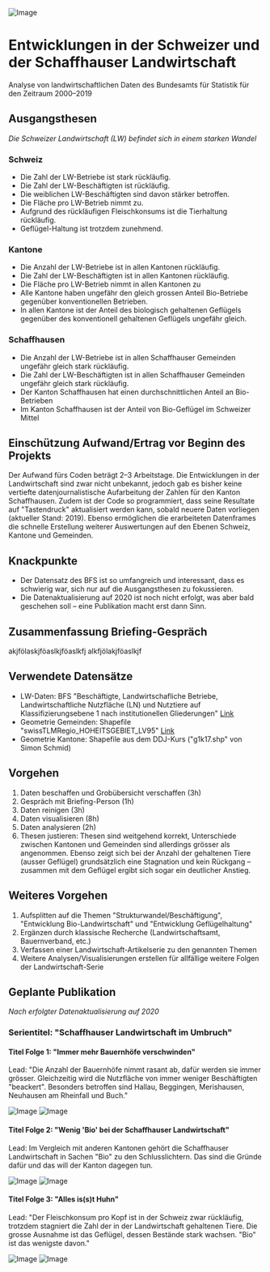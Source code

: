 ![Image](1.0.Landwirtschaft/kuh.jpeg?raw=true)
# Entwicklungen in der Schweizer und der Schaffhauser Landwirtschaft
Analyse von landwirtschaftlichen Daten des Bundesamts für Statistik für den Zeitraum 2000–2019

## Ausgangsthesen
*Die Schweizer Landwirtschaft (LW) befindet sich in einem starken Wandel*
### Schweiz
- Die Zahl der LW-Betriebe ist stark rückläufig.
- Die Zahl der LW-Beschäftigten ist rückläufig.
- Die weiblichen LW-Beschäftigten sind davon stärker betroffen.
- Die Fläche pro LW-Betrieb nimmt zu.
- Aufgrund des rückläufigen Fleischkonsums ist die Tierhaltung rückläufig.
- Geflügel-Haltung ist trotzdem zunehmend.
### Kantone
- Die Anzahl der LW-Betriebe ist in allen Kantonen rückläufig.
- Die Zahl der LW-Beschäftigten ist in allen Kantonen rückläufig.
- Die Fläche pro LW-Betrieb nimmt in allen Kantonen zu
- Alle Kantone haben ungefähr den gleich grossen Anteil Bio-Betriebe gegenüber konventionellen Betrieben.
- In allen Kantone ist der Anteil des biologisch gehaltenen Geflügels gegenüber des konventionell gehaltenen Geflügels ungefähr gleich.
### Schaffhausen
- Die Anzahl der LW-Betriebe ist in allen Schaffhauser Gemeinden ungefähr gleich stark rückläufig.
- Die Zahl der LW-Beschäftigten ist in allen Schaffhauser Gemeinden ungefähr gleich stark rückläufig.
- Der Kanton Schaffhausen hat einen durchschnittlichen Anteil an Bio-Betrieben
- Im Kanton Schaffhausen ist der Anteil von Bio-Geflügel im Schweizer Mittel

## Einschützung Aufwand/Ertrag vor Beginn des Projekts
Der Aufwand fürs Coden beträgt 2–3 Arbeitstage. Die Entwicklungen in der Landwirtschaft sind zwar nicht unbekannt, jedoch gab es bisher keine vertiefte datenjournalistische Aufarbeitung der Zahlen für den Kanton Schaffhausen. Zudem ist der Code so programmiert, dass seine Resultate auf "Tastendruck" aktualisiert werden kann, sobald neuere Daten vorliegen (aktueller Stand: 2019). Ebenso ermöglichen die erarbeiteten Datenframes die schnelle Erstellung weiterer Auswertungen auf den Ebenen Schweiz, Kantone und Gemeinden.

## Knackpunkte
- Der Datensatz des BFS ist so umfangreich und interessant, dass es schwierig war, sich nur auf die Ausgangsthesen zu fokussieren. 
- Die Datenaktualisierung auf 2020 ist noch nicht erfolgt, was aber bald geschehen soll – eine Publikation macht erst dann Sinn.

## Zusammenfassung Briefing-Gespräch
akjfölaskjföaslkjföaslkfj alkfjölakjföaslkjf

## Verwendete Datensätze
- LW-Daten: BFS "Beschäftigte, Landwirtschafliche Betriebe, Landwirtschaftliche Nutzfläche (LN) und Nutztiere auf Klassifizierungsebene 1 nach institutionellen Gliederungen" [Link](https://www.bfs.admin.ch/bfs/de/home/statistiken/kataloge-datenbanken/daten.assetdetail.12727132.html)
- Geometrie Gemeinden: Shapefile "swissTLMRegio_HOHEITSGEBIET_LV95" [Link](https://shop.swisstopo.admin.ch/de/products/landscape/boundaries3D)
- Geometrie Kantone: Shapefile aus dem DDJ-Kurs ("g1k17.shp" von Simon Schmid)

## Vorgehen
1. Daten beschaffen und Grobübersicht verschaffen (3h)
1. Gespräch mit Briefing-Person (1h)
1. Daten reinigen (3h)
1. Daten visualisieren (8h)
1. Daten analysieren (2h)
1. Thesen justieren: Thesen sind weitgehend korrekt, Unterschiede zwischen Kantonen und Gemeinden sind allerdings grösser als angenommen. Ebenso zeigt sich bei der Anzahl der gehaltenen Tiere (ausser Geflügel) grundsätzlich eine Stagnation und kein Rückgang – zusammen mit dem Geflügel ergibt sich sogar ein deutlicher Anstieg.

## Weiteres Vorgehen
1. Aufsplitten auf die Themen "Strukturwandel/Beschäftigung", "Entwicklung Bio-Landwirtschaft" und "Entwicklung Geflügelhaltung"
1. Ergänzen durch klassische Recherche (Landwirtschaftsamt, Bauernverband, etc.)
2. Verfassen einer Landwirtschaft-Artikelserie zu den genannten Themen
3. Weitere Analysen/Visualisierungen erstellen für allfällige weitere Folgen der Landwirtschaft-Serie

## Geplante Publikation
*Nach erfolgter Datenaktualisierung auf 2020*
### Serientitel: "Schaffhauser Landwirtschaft im Umbruch"
#### Titel Folge 1: "Immer mehr Bauernhöfe verschwinden"
Lead: "Die Anzahl der Bauernhöfe nimmt rasant ab, dafür werden sie immer grösser. Gleichzeitig wird die Nutzfläche von immer weniger Beschäftigten "beackert". Besonders betroffen sind Hallau, Beggingen, Merishausen, Neuhausen am Rheinfall und Buch."

![Image](1.0.Landwirtschaft/Rueckgang_LW_SH.png?raw=true)
![Image](1.0.Landwirtschaft/Beschäftigung_SH.png?raw=true)
#### Titel Folge 2: "Wenig 'Bio' bei der Schaffhauser Landwirtschaft"
Lead: Im Vergleich mit anderen Kantonen gehört die Schaffhauser Landwirtschaft in Sachen "Bio" zu den Schlusslichtern. Das sind die Gründe dafür und das will der Kanton dagegen tun.  

![Image](1.0.Landwirtschaft/Biobetriebe_Kantone.png?raw=true)
![Image](1.0.Landwirtschaft/Bio.png?raw=true)
#### Titel Folge 3: "Alles is(s)t Huhn"
Lead: "Der Fleischkonsum pro Kopf ist in der Schweiz zwar rückläufig, trotzdem stagniert die Zahl der in der Landwirtschaft gehaltenen Tiere. Die grosse Ausnahme ist das Geflügel, dessen Bestände stark wachsen. "Bio" ist das wenigste davon."  

![Image](1.0.Landwirtschaft/Tierhaltung_CH.png?raw=true)
![Image](1.0.Landwirtschaft/biohuhn.png?raw=true)
